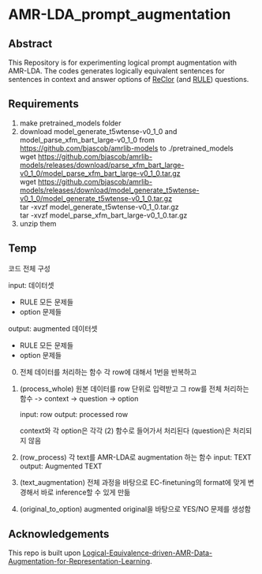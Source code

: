 # AMR-LDA_prompt_augmentation

## Abstract
This Repository is for experimenting logical prompt augmentation with AMR-LDA. The codes generates logically equivalent sentences for sentences in context and answer options of [ReClor](https://whyu.me/reclor/) (and [RULE](https://github.com/nii-cl/rule)) questions.

## Requirements
1. make pretrained_models folder
2. download model_generate_t5wtense-v0_1_0 and model_parse_xfm_bart_large-v0_1_0 from https://github.com/bjascob/amrlib-models to ./pretrained_models 
<br> wget https://github.com/bjascob/amrlib-models/releases/download/parse_xfm_bart_large-v0_1_0/model_parse_xfm_bart_large-v0_1_0.tar.gz
<br> wget https://github.com/bjascob/amrlib-models/releases/download/model_generate_t5wtense-v0_1_0/model_generate_t5wtense-v0_1_0.tar.gz
<br> tar -xvzf model_generate_t5wtense-v0_1_0.tar.gz
<br> tar -xvzf model_parse_xfm_bart_large-v0_1_0.tar.gz
2. unzip them

## Temp
코드 전체 구성

input: 데이터셋
- RULE 모든 문제들
- option 문제들

output: augmented 데이터셋
- RULE 모든 문제들
- option 문제들


0. 전체 데이터를 처리하는 함수
    각 row에 대해서 1번을 반복하고 

1. (process_whole) 원본 데이터를 row 단위로 입력받고 그 row를 전체 처리하는 함수
    -> context
    -> question
    -> option

    input: row
    output: processed row

    context와 각 option은 각각 (2) 함수로 들어가서 처리된다
    (question)은 처리되지 않음

2. (row_process) 각 text를 AMR-LDA로 augmentation 하는 함수
    input: TEXT
    output: Augmented TEXT

3. (text_augmentation) 전체 과정을 바탕으로 EC-finetuning의 format에 맞게 변경해서 바로 inference할 수 있게 만듦

4. (original_to_option) augmented original을 바탕으로 YES/NO 문제를 생성함

## Acknowledgements

This repo is built upon [Logical-Equivalence-driven-AMR-Data-Augmentation-for-Representation-Learning](https://github.com/Strong-AI-Lab/Logical-Equivalence-driven-AMR-Data-Augmentation-for-Representation-Learning).
